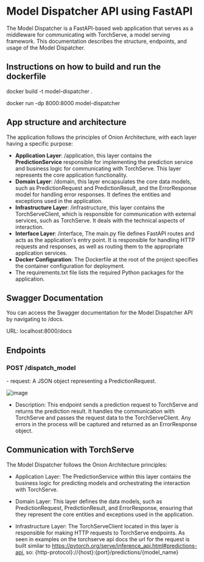 # Model Dispatcher API using FastAPI
The Model Dispatcher is a FastAPI-based web application that serves as a middleware for communicating with TorchServe, a model serving framework. This documentation describes the structure, endpoints, and usage of the Model Dispatcher.
## Instructions on how to build and run the dockerfile
docker build -t model-dispatcher .

docker run -dp 8000:8000 model-dispatcher

## App structure and architecture

The application follows the principles of Onion Architecture, with each layer having a specific purpose:
 - **Application Layer**: /application, this layer contains the **PredictionService** responsible for implementing the prediction service and business logic for communicating with TorchServe. This layer represents the core application functionality.
 - **Domain Layer**: /domain, this layer encapsulates the core data models, such as PredictionRequest and PredictionResult, and the ErrorResponse model for handling error responses. It defines the entities and exceptions used in the application.
 - **Infrastructure Layer**: /infrastructure, this layer contains the TorchServeClient, which is responsible for communication with external services, such as TorchServe. It deals with the technical aspects of interaction.
 - **Interface Layer**: /interface,  The main.py file defines FastAPI routes and acts as the application's entry point. It is responsible for handling HTTP requests and responses, as well as routing them to the appropriate application services.
 - **Docker Configuration**: The Dockerfile at the root of the project specifies the container configuration for deployment.
 - The requirements.txt file lists the required Python packages for the application.

## Swagger Documentation

You can access the Swagger documentation for the Model Dispatcher API by navigating to /docs. 

URL: localhost:8000/docs

## Endpoints

<h3> POST /dispatch_model  </h3>
 - request: A JSON object representing a PredictionRequest.
 
   ![image](https://github.com/fetajif/model-dispatcher-api/assets/74158530/f3d60932-83b9-4784-adde-fc2862f15784)

 - Description: This endpoint sends a prediction request to TorchServe and returns the prediction result. It handles the communication with TorchServe and passes the request data to the TorchServeClient. Any errors in the process will be captured and returned as an ErrorResponse object.

## Communication with TorchServe
The Model Dispatcher follows the Onion Architecture principles:

 - Application Layer: The PredictionService within this layer contains the business logic for predicting models and orchestrating the interaction with TorchServe.

 - Domain Layer: This layer defines the data models, such as PredictionRequest, PredictionResult, and ErrorResponse, ensuring that they represent the core entities and exceptions used in the application.

 - Infrastructure Layer: The TorchServeClient located in this layer is responsible for making HTTP requests to TorchServe endpoints. As seen in examples on the torchserve api docs the url for the request is built similar to https://pytorch.org/serve/inference_api.html#predictions-api, so: {http-protocol}://{host}:{port}/predictions/{model_name}

